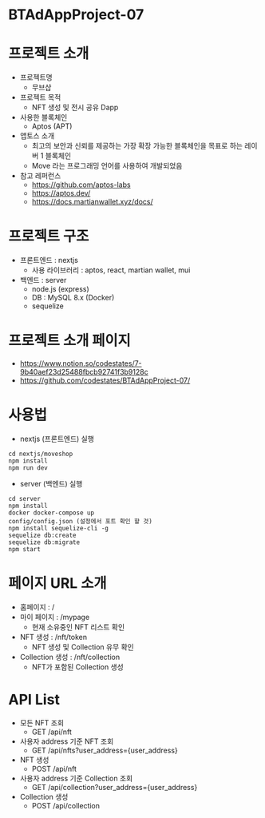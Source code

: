 # BTAdAppProject-07

# 프로젝트 소개

- 프로젝트명
  - 무브샵
- 프로젝트 목적
  - NFT 생성 및 전시 공유 Dapp
- 사용한 블록체인
  - Aptos (APT)
- 앱토스 소개
  - 최고의 보안과 신뢰를 제공하는 가장 확장 가능한 블록체인을 목표로 하는 레이버 1 블록체인
  - Move 라는 프로그래밍 언어를 사용하여 개발되었음
- 참고 레퍼런스
  - https://github.com/aptos-labs
  - https://aptos.dev/
  - https://docs.martianwallet.xyz/docs/

# 프로젝트 구조

- 프론트엔드 : nextjs
  - 사용 라이브러리 : aptos, react, martian wallet, mui
- 백엔드 : server
  - node.js (express)
  - DB : MySQL 8.x (Docker)
  - sequelize

# 프로젝트 소개 페이지

- https://www.notion.so/codestates/7-9b40aef23d25488fbcb92741f3b9128c
- https://github.com/codestates/BTAdAppProject-07/

# 사용법

- nextjs (프론트엔드) 실행

```
cd nextjs/moveshop
npm install
npm run dev
```

- server (백엔드) 실행

```
cd server
npm install
docker docker-compose up
config/config.json (설정에서 포트 확인 할 것)
npm install sequelize-cli -g
sequelize db:create
sequelize db:migrate
npm start
```

# 페이지 URL 소개

- 홈페이지 : /
- 마이 페이지 : /mypage
  - 현재 소유중인 NFT 리스트 확인
- NFT 생성 : /nft/token
  - NFT 생성 및 Collection 유무 확인
- Collection 생성 : /nft/collection
  - NFT가 포함된 Collection 생성

# API List

- 모든 NFT 조회
  - GET /api/nft
- 사용자 address 기준 NFT 조회
  - GET /api/nfts?user_address={user_address}
- NFT 생성
  - POST /api/nft
- 사용자 address 기준 Collection 조회
  - GET /api/collection?user_address={user_address}
- Collection 생성
  - POST /api/collection
